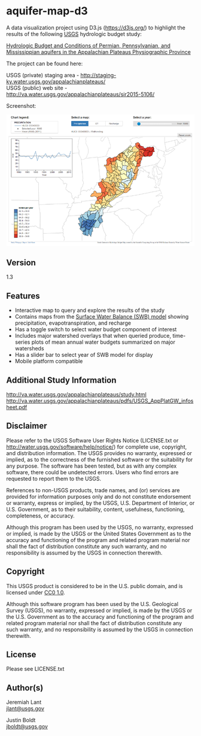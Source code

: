 # aquifer-map-d3

A data visualization project using D3.js (https://d3js.org/) to highlight the results of the following [USGS](https://www.usgs.gov/) hydrologic budget study:

[Hydrologic Budget and Conditions of Permian, Pennsylvanian, and Mississippian aquifers in the Appalachian Plateaus Physiographic Province](http://pubs.usgs.gov/sir/2015/5106/sir20155106.pdf)

The project can be found here:

USGS (private) staging area - http://staging-ky.water.usgs.gov/appalachianplateaus/  
USGS (public) web site - http://va.water.usgs.gov/appalachianplateaus/sir2015-5106/

Screenshot: 

![aquifer-map](images/aquifer-map.png)

## Version

1.3

## Features

* Interactive map to query and explore the results of the study
* Contains maps from the [Surface Water Balance (SWB) model](http://pubs.usgs.gov/tm/tm6-a31/tm6a31.pdf) showing precipitation, evapotranspiration, and recharge
* Has a toggle switch to select water budget component of interest
* Includes major watershed overlays that when queried produce, time-series plots of mean annual water budgets summarized on major watersheds 
* Has a slider bar to select year of SWB model for display 
* Mobile platform compatible

## Additional Study Information

http://va.water.usgs.gov/appalachianplateaus/study.html  
http://va.water.usgs.gov/appalachianplateaus/pdfs/USGS_AppPlatGW_infosheet.pdf

## Disclaimer

Please refer to the USGS Software User Rights Notice (LICENSE.txt or http://water.usgs.gov/software/help/notice/)
for complete use, copyright, and distribution information. The USGS provides no warranty, expressed or implied, as to the
correctness of the furnished software or the suitability for any purpose. The software has been tested, but as with any
complex software, there could be undetected errors. Users who find errors are requested to report them to the USGS.

References to non-USGS products, trade names, and (or) services are provided for information purposes only and do not
constitute endorsement or warranty, express or implied, by the USGS, U.S. Department of Interior, or U.S. Government, as to
their suitability, content, usefulness, functioning, completeness, or accuracy.

Although this program has been used by the USGS, no warranty, expressed or implied, is made by the USGS or the United
States Government as to the accuracy and functioning of the program and related program material nor shall the fact of
distribution constitute any such warranty, and no responsibility is assumed by the USGS in connection therewith.

## Copyright

This USGS product is considered to be in the U.S. public domain, and is licensed under [CC0 1.0](https://creativecommons.org/publicdomain/zero/1.0/).

Although this software program has been used by the U.S. Geological Survey (USGS), no warranty, expressed or implied, is made by the USGS or the U.S. Government as to 
the accuracy and functioning of the program and related program material nor shall the fact of distribution constitute any such warranty, and no responsibility is 
assumed by the USGS in connection therewith.

## License

Please see LICENSE.txt

## Author(s)

Jeremiah Lant  
jlant@usgs.gov

Justin Boldt  
jboldt@usgs.gov